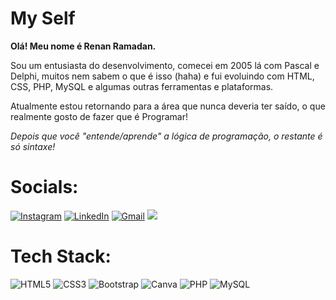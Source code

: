 # My Self
<b>Olá! Meu nome é Renan Ramadan.</b>

Sou um entusiasta do desenvolvimento, comecei em 2005 lá com Pascal e Delphi, muitos nem sabem o que é isso (haha) e fui evoluindo com HTML, CSS, PHP, MySQL e algumas outras ferramentas e plataformas.

Atualmente estou retornando para a área que nunca deveria ter saído, o que realmente gosto de fazer que é Programar!

<i>Depois que você "entende/aprende" a lógica de programação, o restante é só sintaxe!</i>

# Socials:
[![Instagram](https://img.shields.io/badge/Instagram-%23E4405F.svg?style=for-the-badge&logo=Instagram&logoColor=white)](https://instagram.com/renan.ramadan) 
[![LinkedIn](https://img.shields.io/badge/linkedin-%230077B5.svg?style=for-the-badge&logo=linkedin&logoColor=white)](https://www.linkedin.com/in/renanramadan) 
[![Gmail](https://img.shields.io/badge/Gmail-D14836?style=for-the-badge&logo=gmail&logoColor=white)](mailto:renanramadan@gmail.com)
<a href= 'https://wa.me/5521964380356'><img src="https://img.shields.io/badge/WhatsApp-25D366?style=for-the-badge&logo=whatsapp&logoColor=white"></a>

# Tech Stack:

![HTML5](https://img.shields.io/badge/html5-%23E34F26.svg?style=for-the-badge&logo=html5&logoColor=white) 
![CSS3](https://img.shields.io/badge/css3-%231572B6.svg?style=for-the-badge&logo=css3&logoColor=white) 
![Bootstrap](https://img.shields.io/badge/bootstrap-%23563D7C.svg?style=for-the-badge&logo=bootstrap&logoColor=white)
![Canva](https://img.shields.io/badge/Canva-%2300C4CC.svg?style=for-the-badge&logo=Canva&logoColor=white) 
![PHP](https://img.shields.io/badge/php-%23777BB4.svg?style=for-the-badge&logo=php&logoColor=white) 
![MySQL](https://img.shields.io/badge/mysql-%23000000.svg?style=for-the-badge&logo=mysql&logoColor=white)
